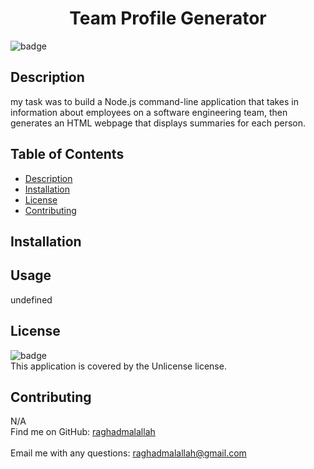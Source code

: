 
<h1 align="center">Team Profile Generator </h1>
  
![badge](https://img.shields.io/badge/license-Unlicense-brightgreen)<br />
## Description
 my task was to build a Node.js command-line application that takes in information about employees on a software engineering team, then generates an HTML webpage that displays summaries for each person.
## Table of Contents
- [Description](#description)
- [Installation](#installation)
- [License](#license)
- [Contributing](#contributing)
## Installation
 
## Usage
 undefined
## License
![badge](https://img.shields.io/badge/license-Unlicense-brightgreen)
<br />
This application is covered by the Unlicense license. 
## Contributing
 N/A
<br />
Find me on GitHub: [raghadmalallah](https://github.com/raghadmalallah)<br />
<br />
 Email me with any questions: raghadmalallah@gmail.com<br /><br />
    
